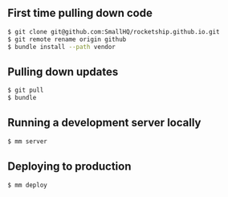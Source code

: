 ## First time pulling down code

```bash
$ git clone git@github.com:SmallHQ/rocketship.github.io.git
$ git remote rename origin github
$ bundle install --path vendor
```

## Pulling down updates

```bash
$ git pull
$ bundle
```

## Running a development server locally

```bash
$ mm server
```

## Deploying to production

```bash
$ mm deploy
```
